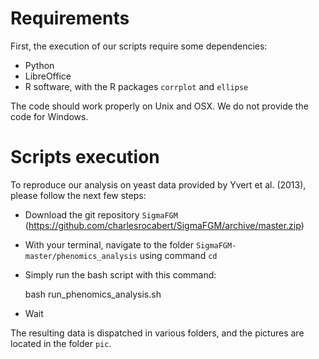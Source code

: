 
# Requirements

First, the execution of our scripts require some dependencies:
* Python
* LibreOffice
* R software, with the R packages <code>corrplot</code> and <code>ellipse</code>

The code should work properly on Unix and OSX. We do not provide the code for Windows.

# Scripts execution

To reproduce our analysis on yeast data provided by Yvert et al. (2013), please follow the next few steps:

* Download the git repository <code>SigmaFGM</code> (https://github.com/charlesrocabert/SigmaFGM/archive/master.zip)
* With your terminal, navigate to the folder <code>SigmaFGM-master/phenomics_analysis</code> using command <code>cd</code>
* Simply run the bash script with this command:

    bash run_phenomics_analysis.sh

* Wait

The resulting data is dispatched in various folders, and the pictures are located in the folder <code>pic</code>.

